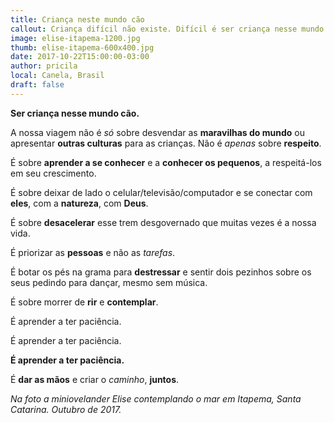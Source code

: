 ```yaml
---
title: Criança neste mundo cão
callout: Criança difícil não existe. Difícil é ser criança nesse mundo de gente ocupada, cansada, sem paciência e com pressa. - Carla Ferro 
image: elise-itapema-1200.jpg
thumb: elise-itapema-600x400.jpg
date: 2017-10-22T15:00:00-03:00
author: pricila
local: Canela, Brasil
draft: false
---
```


**Ser criança nesse mundo cão.**

A nossa viagem não é *só* sobre desvendar as **maravilhas do mundo** ou apresentar **outras culturas** para as crianças. Não é *apenas* sobre **respeito**.

É sobre **aprender a se conhecer** e a **conhecer os pequenos**, a respeitá-los em seu crescimento. 

É sobre deixar de lado o celular/televisão/computador e se conectar com **eles**, com a **natureza**, com **Deus**. 

É sobre **desacelerar** esse trem desgovernado que muitas vezes é a nossa vida. 

É priorizar as **pessoas** e não as *tarefas*. 

É botar os pés na grama para **destressar** e sentir dois pezinhos sobre os seus pedindo para dançar, mesmo sem música. 

É sobre morrer de **rir** e **contemplar**. 

É aprender a ter paciência. 

É aprender a ter paciência. 

**É aprender a ter paciência.** 


É **dar as mãos** e criar o *caminho*, **juntos**.

*Na foto a miniovelander Elise contemplando o mar em Itapema, Santa Catarina. Outubro de 2017.*

